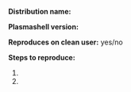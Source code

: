 <!-- Thanks for opening new issue. Please provide some essential info: -->

**Distribution name:**
<!-- Provide your distribution name below this line. If your distro have a version, please append it to it's name. -->

**Plasmashell version:**
<!-- Put output of `plasmashell --version` command below this line. -->

<!-- Does issue reproduces on new clean user? Freshly created user may not have some configuration files that may impact on your particular usage. Please test it on new user first. -->
**Reproduces on clean user:** yes/no

**Steps to reproduce:**
<!-- Please provide full step by step guide how to reproduce your issue. -->
  1. 
  2. 

<!-- If you want to attach your configuration files, like `~/.config/plasma-org.kde.plasma.desktop-appletsrc` and logs, such as `journalctl`, `xrandr`, `qdbus --version`, then they are welcome as uploaded *.txt files, as they may be huge, and it is simpler to read them in editor, and not in web browser. -->

<!-- Please understand that if your issue cannot be reproduced, or explanations are not clear enoug to understand what you mean, issue may be closed, because it will much more difficult to fix this without usefull info. Thank you. -->
